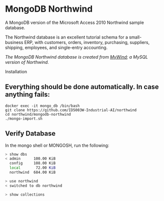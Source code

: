 MongoDB Northwind
===

A MongoDB version of the Microsoft Access 2010 Northwind sample database.

The Northwind database is an excellent tutorial schema for a 
small-business ERP, with customers, orders, inventory, purchasing, 
suppliers, shipping, employees, and single-entry accounting.

_The MongoDB Northwind database is created from
[MyWind](https://github.com/dalers/mywind); a MySQL version of Northwind._

Installation

Everything should be done automatically. In case anything fails:
---

    docker exec -it mongo_db /bin/bash
    git clone https://github.com/ID5003W-Industrial-AI/northwind
    cd northwind/mongodb-northwind
    ./mongo-import.sh

Verify Database
---

In the mongo shell or MONGOSH, run the following:

```bash
> show dbs
< admin      100.00 KiB
  config     108.00 KiB
  local       72.00 KiB
  northwind  684.00 KiB

> use northwind
< switched to db northwind

> show collections
```
